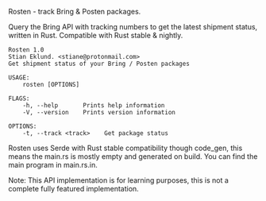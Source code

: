 Rosten - track Bring & Posten packages.

Query the Bring API with tracking numbers to get the latest shipment status, written in Rust.
Compatible with Rust stable & nightly.

```
Rosten 1.0
Stian Eklund. <stiane@protonmail.com>
Get shipment status of your Bring / Posten packages

USAGE:
    rosten [OPTIONS]

FLAGS:
    -h, --help       Prints help information
    -V, --version    Prints version information

OPTIONS:
    -t, --track <track>    Get package status
```
Rosten uses Serde with Rust stable compatibility though code_gen, this means the main.rs is mostly empty and generated on build.
You can find the main program in main.rs.in.

Note: This API implementation is for learning purposes, this is not a complete fully featured implementation.

